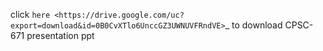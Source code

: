click `here <https://drive.google.com/uc?export=download&id=0B0CvXTlo6UnccGZ3UWNUVFRndVE>`_ to download CPSC-671 presentation ppt
